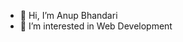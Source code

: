 - 👋 Hi, I’m Anup Bhandari
- 👀 I’m interested in Web Development


<!---
anupdaron/anupdaron is a ✨ special ✨ repository because its `README.md` (this file) appears on your GitHub profile.
You can click the Preview link to take a look at your changes.
--->
